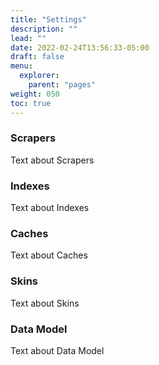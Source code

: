 ```yaml
---
title: "Settings"
description: ""
lead: ""
date: 2022-02-24T13:56:33-05:00
draft: false
menu: 
  explorer:
    parent: "pages"
weight: 050
toc: true
---
```


### Scrapers

Text about Scrapers

### Indexes

Text about Indexes

### Caches

Text about Caches

### Skins

Text about Skins

### Data Model

Text about Data Model
